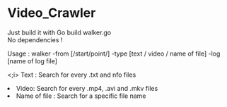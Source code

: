 Video_Crawler
=============
<!DOCTYPE HTML>
<html>
  <p>Just build it with Go build walker.go<br>
  No dependencies ! </p>
  <p>Usage : walker -from [/start/point/] -type [text / video / name of file] -log [name of log file] </p>

<;i> Text : Search for every .txt and nfo files </li>
<li> Video: Search for every .mp4, .avi and .mkv files </li>
<li> Name of file : Search for a specific file name </li>
</html>

